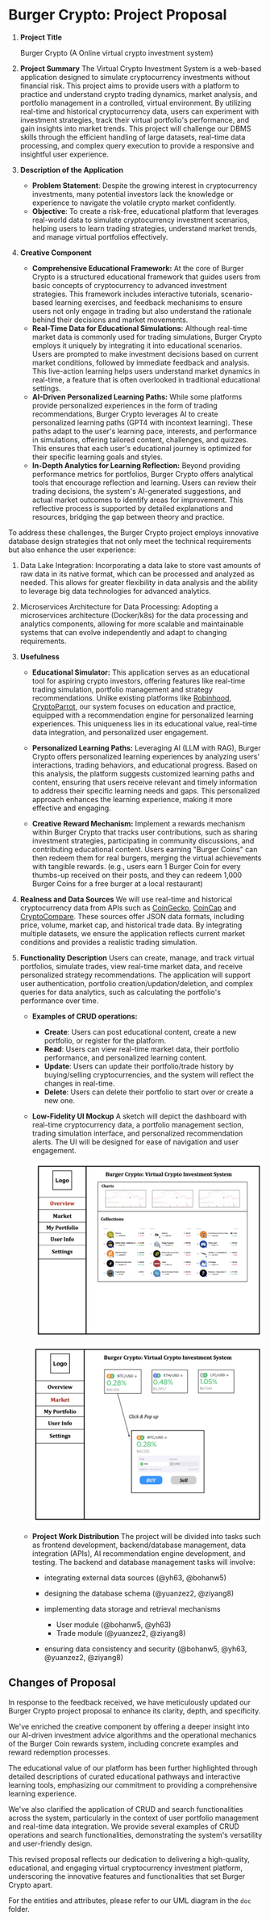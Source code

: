 # Burger Crypto: Project Proposal

1. **Project Title**

   Burger Crypto (A Online virtual crypto investment system)

2. **Project Summary**
   The Virtual Crypto Investment System is a web-based application designed to simulate cryptocurrency investments without financial risk. This project aims to provide users with a platform to practice and understand crypto trading dynamics, market analysis, and portfolio management in a controlled, virtual environment. By utilizing real-time and historical cryptocurrency data, users can experiment with investment strategies, track their virtual portfolio's performance, and gain insights into market trends. This project will challenge our DBMS skills through the efficient handling of large datasets, real-time data processing, and complex query execution to provide a responsive and insightful user experience.

3. **Description of the Application**
   - **Problem Statement**: Despite the growing interest in cryptocurrency investments, many potential investors lack the knowledge or experience to navigate the volatile crypto market confidently. 
   - **Objective**: To create a risk-free, educational platform that leverages real-world data to simulate cryptocurrency investment scenarios, helping users to learn trading strategies, understand market trends, and manage virtual portfolios effectively.

4. **Creative Component**

   - **Comprehensive Educational Framework:** At the core of Burger Crypto is a structured educational framework that guides users from basic concepts of cryptocurrency to advanced investment strategies. This framework includes interactive tutorials, scenario-based learning exercises, and feedback mechanisms to ensure users not only engage in trading but also understand the rationale behind their decisions and market movements.
   - **Real-Time Data for Educational Simulations:** Although real-time market data is commonly used for trading simulations, Burger Crypto employs it uniquely by integrating it into educational scenarios. Users are prompted to make investment decisions based on current market conditions, followed by immediate feedback and analysis. This live-action learning helps users understand market dynamics in real-time, a feature that is often overlooked in traditional educational settings.
   - **AI-Driven Personalized Learning Paths:** While some platforms provide personalized experiences in the form of trading recommendations, Burger Crypto leverages AI to create personalized learning paths (GPT4 with incontext learning). These paths adapt to the user's learning pace, interests, and performance in simulations, offering tailored content, challenges, and quizzes. This ensures that each user's educational journey is optimized for their specific learning goals and styles.
   - **In-Depth Analytics for Learning Reflection:** Beyond providing performance metrics for portfolios, Burger Crypto offers analytical tools that encourage reflection and learning. Users can review their trading decisions, the system's AI-generated suggestions, and actual market outcomes to identify areas for improvement. This reflective process is supported by detailed explanations and resources, bridging the gap between theory and practice.

To address these challenges, the Burger Crypto project employs innovative database design strategies that not only meet the technical requirements but also enhance the user experience:

1. Data Lake Integration: Incorporating a data lake to store vast amounts of raw data in its native format, which can be processed and analyzed as needed. This allows for greater flexibility in data analysis and the ability to leverage big data technologies for advanced analytics.

2. Microservices Architecture for Data Processing: Adopting a microservices architecture (Docker/k8s) for the data processing and analytics components, allowing for more scalable and maintainable systems that can evolve independently and adapt to changing requirements.

5. **Usefulness**
   - **Educational Simulator:** This application serves as an educational tool for aspiring crypto investors, offering features like real-time trading simulation, portfolio management and strategy recommendations. Unlike existing platforms like [Robinhood](https://robinhood.com/), [CryptoParrot](https://cryptoparrot.com/), our system focuses on education and practice, equipped with a recommendation engine for personalized learning experiences. This uniqueness lies in its educational value, real-time data integration, and personalized user engagement.
   
   - **Personalized Learning Paths:** Leveraging AI (LLM with RAG), Burger Crypto offers personalized learning experiences by analyzing users' interactions, trading behaviors, and educational progress. Based on this analysis, the platform suggests customized learning paths and content, ensuring that users receive relevant and timely information to address their specific learning needs and gaps. This personalized approach enhances the learning experience, making it more effective and engaging.
   
   - **Creative Reward Mechanism:** Implement a rewards mechanism within Burger Crypto that tracks user contributions, such as sharing investment strategies, participating in community discussions, and contributing educational content. Users earning "Burger Coins" can then redeem them for real burgers, merging the virtual achievements with tangible rewards. (e.g., users earn 1 Burger Coin for every thumbs-up received on their posts, and they can redeem 1,000 Burger Coins for a free burger at a local restaurant)

6. **Realness and Data Sources**
   We will use real-time and historical cryptocurrency data from APIs such as [CoinGecko](https://www.coingecko.com/en/api), [CoinCap](https://docs.coincap.io/#intro) and [CryptoCompare](https://min-api.cryptocompare.com/). These sources offer JSON data formats, including price, volume, market cap, and historical trade data. By integrating multiple datasets, we ensure the application reflects current market conditions and provides a realistic trading simulation.

7. **Functionality Description**
   Users can create, manage, and track virtual portfolios, simulate trades, view real-time market data, and receive personalized strategy recommendations. The application will support user authentication, portfolio creation/updation/deletion, and complex queries for data analytics, such as calculating the portfolio's performance over time.

   - **Examples of CRUD operations:**
     - **Create**: Users can post educational content, create a new portfolio, or register for the platform.
     - **Read**: Users can view real-time market data, their portfolio performance, and personalized learning content.
     - **Update**: Users can update their portfolio/trade history by buying/selling cryptocurrencies, and the system will reflect the changes in real-time.
     - **Delete**: Users can delete their portfolio to start over or create a new one.

   - **Low-Fidelity UI Mockup**
     A sketch will depict the dashboard with real-time cryptocurrency data, a portfolio management section, trading simulation interface, and personalized recommendation alerts. The UI will be designed for ease of navigation and user engagement.

     ![](asset/demo01.jpg)

     ![](asset/demo02.jpg)

   - **Project Work Distribution**
     The project will be divided into tasks such as frontend development, backend/database management, data integration (APIs), AI recommendation engine development, and testing.
     The backend and database management tasks will involve:

     - integrating external data sources (@yh63, @bohanw5)

     - designing the database schema (@yuanzez2, @ziyang8)

     - implementing data storage and retrieval mechanisms 
       - User module (@bohanw5, @yh63)
       - Trade module (@yuanzez2, @ziyang8)

     - ensuring data consistency and security (@bohanw5, @yh63, @yuanzez2, @ziyang8)


## Changes of Proposal

In response to the feedback received, we have meticulously updated our Burger Crypto project proposal to enhance its clarity, depth, and specificity. 

We've enriched the creative component by offering a deeper insight into our AI-driven investment advice algorithms and the operational mechanics of the Burger Coin rewards system, including concrete examples and reward redemption processes. 

The educational value of our platform has been further highlighted through detailed descriptions of curated educational pathways and interactive learning tools, emphasizing our commitment to providing a comprehensive learning experience. 

We've also clarified the application of CRUD and search functionalities across the system, particularly in the context of user portfolio management and real-time data integration.
We provide several examples of CRUD operations and search functionalities, demonstrating the system's versatility and user-friendly design.

This revised proposal reflects our dedication to delivering a high-quality, educational, and engaging virtual cryptocurrency investment platform, underscoring the innovative features and functionalities that set Burger Crypto apart.

For the entities and attributes, please refer to our UML diagram in the `doc` folder.
